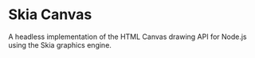 # Skia Canvas

A headless implementation of the HTML Canvas drawing API for Node.js using the Skia graphics engine.


